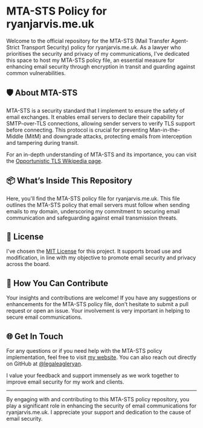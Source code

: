 # MTA-STS Policy for ryanjarvis.me.uk

Welcome to the official repository for the MTA-STS (Mail Transfer Agent-Strict Transport Security) policy for ryanjarvis.me.uk. As a lawyer who prioritises the security and privacy of my communications, I've dedicated this space to host my MTA-STS policy file, an essential measure for enhancing email security through encryption in transit and guarding against common vulnerabilities.

## 🛡️ About MTA-STS

MTA-STS is a security standard that I implement to ensure the safety of email exchanges. It enables email servers to declare their capability for SMTP-over-TLS connections, allowing sender servers to verify TLS support before connecting. This protocol is crucial for preventing Man-in-the-Middle (MitM) and downgrade attacks, protecting emails from interception and tampering during transit.

For an in-depth understanding of MTA-STS and its importance, you can visit the [Opportunistic TLS Wikipedia page](https://en.wikipedia.org/wiki/Opportunistic_TLS).

## 📦 What’s Inside This Repository

Here, you'll find the MTA-STS policy file for ryanjarvis.me.uk. This file outlines the MTA-STS policy that email servers must follow when sending emails to my domain, underscoring my commitment to securing email communication and safeguarding against email transmission threats.

## 📝 License

I've chosen the [MIT License](https://github.com/ryanjarvislaw/mta-sts/blob/gh-pages/LICENSE) for this project. It supports broad use and modification, in line with my objective to promote email security and privacy across the board.

## 🤝 How You Can Contribute

Your insights and contributions are welcome! If you have any suggestions or enhancements for the MTA-STS policy file, don't hesitate to submit a pull request or open an issue. Your involvement is very important in helping to secure email communications.

## 🌐 Get In Touch

For any questions or if you need help with the MTA-STS policy implementation, feel free to visit [my website](https://www.ryanjarvis.me.uk/). You can also reach out directly on GitHub at [@legaleagleryan](https://github.com/legaleagleryan/rjmeuk-mta-sts).

I value your feedback and support immensely as we work together to improve email security for my work and clients.

---

By engaging with and contributing to this MTA-STS policy repository, you play a significant role in enhancing the security of email communications for ryanjarvis.me.uk. I appreciate your support and dedication to the cause of email security.

